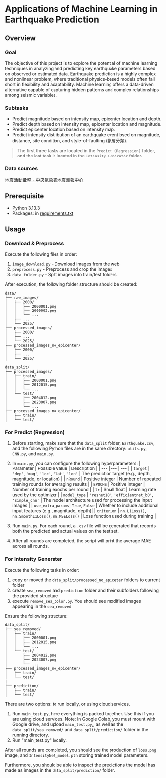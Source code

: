 # Applications of Machine Learning in Earthquake Prediction
## Overview
### Goal
The objective of this project is to explore the potential of machine learning techniques in analyzing and predicting key earthquake parameters based on observed or estimated data. Earthquake prediction is a highly complex and nonlinear problem, where traditional physics-based models often fall short in flexibility and adaptability. Machine learning offers a data-driven alternative capable of capturing hidden patterns and complex relationships among seismic variables.

### Subtasks
* Predict magnitude based on intensity map, epicenter location and depth.
* Predict depth based on intensity map, epicenter location and magnitude.
* Predict epicenter location based on intensity map.
* Predict intensity distribution of an earthquake event bsed on magnitude, distance, site condition, and style-of-faulting (斷層分類).

> The first three tasks are located in the `Predict (Regression)` folder, and the last task is located in the `Intensity Generator` folder.

### Data sources
[地震活動彙整 - 中央氣象署地震測報中心](https://scweb.cwa.gov.tw/zh-tw/earthquake/data)

## Prerequisite
* Python 3.13.3
* Packages: in [requirements.txt](https://github.com/douobb/2025-AI-FinalProject/blob/main/requirements.txt)

## Usage
### Download & Preprocess
Execute the following files in order:
1. `image_download.py` - Download images from the web  
2. `preprocess.py` - Preprocess and crop the images  
3. `data folder.py` - Split images into train/test folders  

After execution, the following folder structure should be created:
```
data/
├── raw_images/
│   ├── 2000/
│   │   ├── 2000001.png
│   │   ├── 2000002.png
│   │   └── ...
│   ├── ...
│   └── 2025/
├── processed_images/
│   ├── 2000/
│   ├── ...
│   └── 2025/
├── processed_images_no_epicenter/
│   ├── 2000/
│   ├── ...
│   └── 2025/
```

```
data_split/
├── processed_images/
│   ├── train/
│   │   ├── 2000001.png
│   │   ├── 2012015.png
│   │   └── ...
│   └── test/
│       ├── 2004012.png
│       ├── 2023007.png
│       └── ...
├── processed_images_no_epicenter/
│   ├── train/
│   └── test/
```
### For Predict (Regression)
1. Before starting, make sure that the `data_split` folder, `Earthquake.csv`, and the following Python files are in the same directory: `utils.py`, `CNN.py`, and `main.py`.
2. In `main.py`, you can configure the following hyperparameters:
   | Parameter | Possible Value | Description |
   | --- | --- | --- |
   | `target` | `'dep'`, `'mag'`, `'loc'`, `'lat'`, `'lon'` | The prediction target (e.g., depth, magnitude, or location) |
   | `nRound` | Positive integer | Number of repeated training rounds for averaging results |
   | `EPOCHS` | Positive integer | Number of training epochs per round |
   | `lr` | Small float | Learning rate used by the optimizer |
   | `model_type` | `'resnet18'`, `'efficientnet_b0'`, `'simple_cnn'` | The model architecture used for processing the input images |
   | `use_extra_params`| `True`, `False` | Whether to include additional input features (e.g., magnitude, depth)|
   | `criterion` | `nn.L1Loss()`, `nn.SmoothL1Loss()`, `nn.MSELoss()` | Loss function used during training |
   
4. Run `main.py`. For each round, a `.csv` file will be generated that records both the predicted and actual values on the test set.
5. After all rounds are completed, the script will print the average MAE across all rounds.


### For Intensity Generater
Execute the following tasks in order:
1. copy or moved the `data_split/processed_no_epiceter` folders to current folder  
2. create `sea_removed` and `prediction` folder and their subfolders following the provided structure
3. execute `remove_sea_color.py`. You should see modified images appearing in the `sea_removed`

Ensure the following structure:
```
data_split/
├── sea_removed/
│   ├── train/
│   │   ├── 2000001.png
│   │   ├── 2012015.png
│   │   └── ...
│   └── test/
│       ├── 2004012.png
│       ├── 2023007.png
│       └── ...
├── processed_images_no_epicenter/
│   ├── train/
│   └── test/
|
├── prediction/
│   ├── train/
│   └── test/
```
There are two options: to run locally, or using cloud services.

1. Run `main_test.py`, here everything is packed together. Use this if you are using cloud services.
   Note: In Google Colab, you must mount with Google drive, and upload `main_test.py`,, as well as the `data_split/sea_removed/` and `data_split/prediction/` folder in the running directory.
2. Run "main_test.py" locally.

After all rounds are completed, you should see the production of `loss.png` image, and `IntensityNet_model.pth` storing trained model parameters. 

Furthermore, you should be able to inspect the predictions the model has made as images in the `data_split/prediction/` folder.


